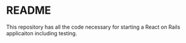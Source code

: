 # README

This repository has all the code necessary for starting a React on Rails applicaiton
including testing.
